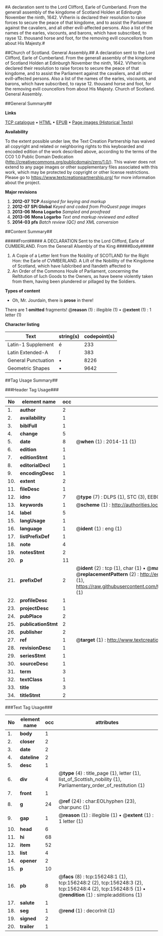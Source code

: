 #A declaration sent to the Lord Clifford, Earle of Cumberland. From the generall assembly of the kingdome of Scotland Holden at Edinburgh November the ninth, 1642. VVherin is declared their resolution to raise forces to secure the peace of that kingdome, and to assist the Parliament against the cavaliers, and all other evill-affected persons. Also a list of the names of the earles, viscounts, and barons, which have subscribed, to rayse 12. thousand horse and foot, for the removing evill councellors from about His Majesty.#

##Church of Scotland. General Assembly.##
A declaration sent to the Lord Clifford, Earle of Cumberland. From the generall assembly of the kingdome of Scotland Holden at Edinburgh November the ninth, 1642. VVherin is declared their resolution to raise forces to secure the peace of that kingdome, and to assist the Parliament against the cavaliers, and all other evill-affected persons. Also a list of the names of the earles, viscounts, and barons, which have subscribed, to rayse 12. thousand horse and foot, for the removing evill councellors from about His Majesty.
Church of Scotland. General Assembly.

##General Summary##

**Links**

[TCP catalogue](http://www.ota.ox.ac.uk/tcp/)  • 
[HTML](http://tei.it.ox.ac.uk/tcp/Texts-HTML/free/A82/A82257.html)  • 
[EPUB](http://tei.it.ox.ac.uk/tcp/Texts-EPUB/free/A82/A82257.epub) • 
[Page images (Historical Texts)](https://historicaltexts.jisc.ac.uk/eebo-99871896e)

**Availability**

To the extent possible under law, the Text Creation Partnership has waived all copyright and related or neighboring rights to this keyboarded and encoded edition of the work described above, according to the terms of the CC0 1.0 Public Domain Dedication (http://creativecommons.org/publicdomain/zero/1.0/). This waiver does not extend to any page images or other supplementary files associated with this work, which may be protected by copyright or other license restrictions. Please go to https://www.textcreationpartnership.org/ for more information about the project.

**Major revisions**

1. __2012-07__ __TCP__ *Assigned for keying and markup*
1. __2012-07__ __SPi Global__ *Keyed and coded from ProQuest page images*
1. __2013-06__ __Mona Logarbo__ *Sampled and proofread*
1. __2013-06__ __Mona Logarbo__ *Text and markup reviewed and edited*
1. __2014-03__ __pfs__ *Batch review (QC) and XML conversion*

##Content Summary##

#####Front#####
A DECLARATION Sent to the Lord Clifford, Earle of CUMBERLAND. From the Generall Aſsembly of the King
#####Body#####

1. A Copie of a Letter ſent from the Nobility of SCOTLAND for the Right Hon: the Earle of CVMBERLAND.
A Liſt of the Nobillity of the Kingdome of Scotland, which have ſubſcribed and ſtandeth affected to 
1. An Order of the Commons Houſe of Parliament, concerning the Reſtitution of ſuch Goods to the Owners, as have beene violently taken from them, having been plundered or pillaged by the Soldiers.

**Types of content**

  * Oh, Mr. Jourdain, there is **prose** in there!

There are 1 **omitted** fragments! 
 @__reason__ (1) : illegible (1)  •  @__extent__ (1) : 1 letter (1)

**Character listing**


|Text|string(s)|codepoint(s)|
|---|---|---|
|Latin-1 Supplement|é|233|
|Latin Extended-A|ſ|383|
|General Punctuation|•|8226|
|Geometric Shapes|▪|9642|

##Tag Usage Summary##

###Header Tag Usage###

|No|element name|occ|attributes|
|---|---|---|---|
|1.|__author__|2||
|2.|__availability__|1||
|3.|__biblFull__|1||
|4.|__change__|5||
|5.|__date__|8| @__when__ (1) : 2014-11 (1)|
|6.|__edition__|1||
|7.|__editionStmt__|1||
|8.|__editorialDecl__|1||
|9.|__encodingDesc__|1||
|10.|__extent__|2||
|11.|__fileDesc__|1||
|12.|__idno__|7| @__type__ (7) : DLPS (1), STC (3), EEBO-CITATION (1), PROQUEST (1), VID (1)|
|13.|__keywords__|1| @__scheme__ (1) : http://authorities.loc.gov/ (1)|
|14.|__label__|5||
|15.|__langUsage__|1||
|16.|__language__|1| @__ident__ (1) : eng (1)|
|17.|__listPrefixDef__|1||
|18.|__note__|4||
|19.|__notesStmt__|2||
|20.|__p__|11||
|21.|__prefixDef__|2| @__ident__ (2) : tcp (1), char (1)  •  @__matchPattern__ (2) : ([0-9\-]+):([0-9IVX]+) (1), (.+) (1)  •  @__replacementPattern__ (2) : http://eebo.chadwyck.com/downloadtiff?vid=$1&page=$2 (1), https://raw.githubusercontent.com/textcreationpartnership/Texts/master/tcpchars.xml#$1 (1)|
|22.|__profileDesc__|1||
|23.|__projectDesc__|1||
|24.|__pubPlace__|2||
|25.|__publicationStmt__|2||
|26.|__publisher__|2||
|27.|__ref__|1| @__target__ (1) : http://www.textcreationpartnership.org/docs/. (1)|
|28.|__revisionDesc__|1||
|29.|__seriesStmt__|1||
|30.|__sourceDesc__|1||
|31.|__term__|3||
|32.|__textClass__|1||
|33.|__title__|3||
|34.|__titleStmt__|2||


###Text Tag Usage###

|No|element name|occ|attributes|
|---|---|---|---|
|1.|__body__|1||
|2.|__closer__|2||
|3.|__date__|2||
|4.|__dateline__|2||
|5.|__desc__|1||
|6.|__div__|4| @__type__ (4) : title_page (1), letter (1), list_of_Scottish_nobility (1), Parliamentary_order_of_restitution (1)|
|7.|__front__|1||
|8.|__g__|24| @__ref__ (24) : char:EOLhyphen (23), char:punc (1)|
|9.|__gap__|1| @__reason__ (1) : illegible (1)  •  @__extent__ (1) : 1 letter (1)|
|10.|__head__|6||
|11.|__hi__|68||
|12.|__item__|52||
|13.|__list__|4||
|14.|__opener__|2||
|15.|__p__|10||
|16.|__pb__|8| @__facs__ (8) : tcp:156248:1 (1), tcp:156248:2 (2), tcp:156248:3 (2), tcp:156248:4 (2), tcp:156248:5 (1)  •  @__rendition__ (1) : simple:additions (1)|
|17.|__salute__|1||
|18.|__seg__|1| @__rend__ (1) : decorInit (1)|
|19.|__signed__|2||
|20.|__trailer__|1||
